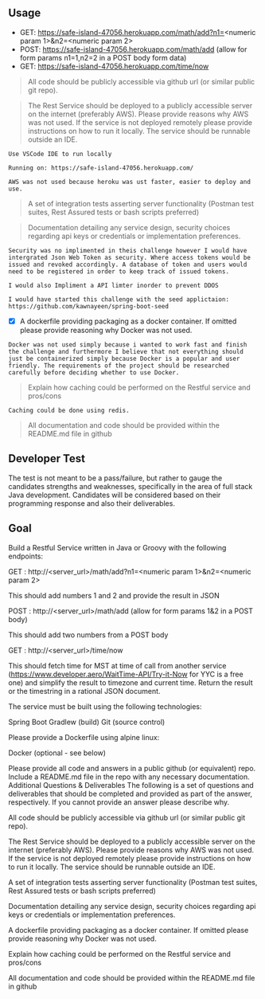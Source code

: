 ## Usage

- GET: https://safe-island-47056.herokuapp.com/math/add?n1=<numeric param 1>&n2=<numeric param 2>
- POST: https://safe-island-47056.herokuapp.com/math/add	(allow for form params n1=1,n2=2 in a POST body form data)
- GET: https://safe-island-47056.herokuapp.com/time/now

> All code should be publicly accessible via github url (or similar public git repo).

>  The Rest Service should be deployed to a publicly accessible server on the internet (preferably AWS). Please provide reasons why AWS was not used. If the service is not deployed remotely please provide instructions on how to run it locally. The service should be runnable outside an IDE.

```
Use VSCode IDE to run locally

Running on: https://safe-island-47056.herokuapp.com/

AWS was not used because heroku was ust faster, easier to deploy and use.
```

> A set of integration tests asserting server functionality (Postman test suites, Rest Assured tests or bash scripts preferred)

> Documentation detailing any service design, security choices regarding api keys or credentials or implementation preferences.

```
Security was no implimented in theis challenge however I would have intergrated Json Web Token as security. Where access tokens would be issued and revoked accordingly. A database of token and users would need to be registered in order to keep track of issued tokens.

I would also Impliment a API limter inorder to prevent DDOS

I would have started this challenge with the seed applictaion: https://github.com/kawnayeen/spring-boot-seed
```

-[x] A dockerfile providing packaging as a docker container. If omitted please provide reasoning why Docker was not used.

```
Docker was not used simply because i wanted to work fast and finish the challenge and furthermore I believe that not everything should just be containerized simply because Docker is a popular and user friendly. The requirements of the project should be researched carefully before deciding whether to use Docker.
```

> Explain how caching could be performed on the Restful service and pros/cons

```
Caching could be done using redis.
```

> All documentation and code should be provided within the README.md file in github

## Developer Test

The test is not meant to be a pass/failure, but rather to gauge the candidates strengths and weaknesses, specifically in the area of full stack Java development. Candidates will be considered based on their programming response and also their deliverables.

## Goal

Build a Restful Service written in Java or Groovy with the following endpoints:

GET : http://<server_url>/math/add?n1=<numeric param 1>&n2=<numeric param 2>

This should add numbers 1 and 2 and provide the result in JSON

POST : http://<server_url>/math/add	(allow for form params 1&2 in a POST body)

This should add two numbers from a POST body

GET : http://<server_url>/time/now 

This should fetch time for MST at time of call from another service (https://www.developer.aero/WaitTime-API/Try-it-Now for YYC is a free one) and simplify the result to timezone and current time.  Return the result or the timestring in a rational JSON document.  

The service must be built using the following technologies:

Spring Boot
Gradlew (build)
Git (source control)

Please provide a Dockerfile using alpine linux:

Docker (optional - see below)

Please provide all code and answers in a public github (or equivalent) repo. Include a README.md file in the repo with any necessary documentation.
Additional Questions & Deliverables
The following is a set of questions and deliverables that should be completed and provided as part of the answer, respectively. If you cannot provide an answer please describe why. 

All code should be publicly accessible via github url (or similar public git repo).

The Rest Service should be deployed to a publicly accessible server on the internet (preferably AWS). Please provide reasons why AWS was not used. If the service is not deployed remotely please provide instructions on how to run it locally. The service should be runnable outside an IDE.

A set of integration tests asserting server functionality (Postman test suites, Rest Assured tests or bash scripts preferred)

Documentation detailing any service design, security choices regarding api keys or credentials or implementation preferences.

A dockerfile providing packaging as a docker container. If omitted please provide reasoning why Docker was not used.

Explain how caching could be performed on the Restful service and pros/cons

All documentation and code should be provided within the README.md file in github
